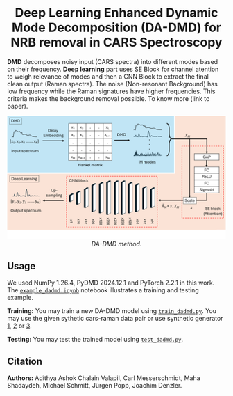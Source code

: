 <div align="center">

# **Deep Learning Enhanced Dynamic Mode Decomposition (DA-DMD) for NRB removal in CARS Spectroscopy**
</div>

**DMD** decomposes noisy input (CARS spectra) into different modes based on their frequency. **Deep learning** part uses SE Block for channel atention to weigh relevance of modes and then a CNN Block to extract the final clean output (Raman spectra). The noise (Non-resonant Background) has low frequency while the Raman signatures have higher frequencies. This criteria makes the background removal possible. To know more (link to paper). 

<p align="center">
  <img src="images/Methods.png" width="800" alt="DA-DMD method">
  <br>
  <em>DA-DMD method.</em>
</p>

## Usage
We used NumPy 1.26.4, PyDMD 2024.12.1 and PyTorch 2.2.1 in this work. The [`example_dadmd.ipynb`](./example_dadmd.ipynb) notebook illustrates a training and testing example.

**Training:** You may train a new DA-DMD model using [`train_dadmd.py`](./train_dadmd.py). You may use the given sythetic cars-raman data pair or use synthetic generator [1](https://github.com/crimson-project-eu/NRB_removal/blob/main/synthetic-data-generator.py), [2](https://github.com/Junjuri/LUT/blob/main/RSS_Advances_CNN_to_train_with_different_NRBs.py) or [3](https://github.com/Valensicv/Specnet/blob/master/Specnet_Published.ipynb).

**Testing:** You may test the trained model using [`test_dadmd.py`](./test_dadmd.py). 

## Citation
**Authors:** Adithya Ashok Chalain Valapil, Carl Messerschmidt, Maha Shadaydeh, Michael Schmitt, Jürgen Popp, Joachim Denzler.


